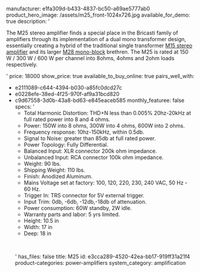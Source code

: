 manufacturer: e1fa309d-b433-4837-bc50-a69ae5777ab0
product_hero_image: /assets/m25_front-1024x726.jpg
available_for_demo: true
description: '<p>The M25 stereo amplifier finds a special place in the Bricasti family of amplifiers through its implementation of a dual mono transformer design, essentially creating a hybrid of the traditional single transformer&nbsp;<a href="https://www.bricasti.com/en/consumer/m15.php">M15 stereo amplifier</a>&nbsp;and its larger&nbsp;<a href="https://www.bricasti.com/en/consumer/m28.php">M28 mono-block</a>&nbsp;brethren. The M25 is rated at 150 W / 300 W / 600 W per channel into 8ohms, 4ohms and 2ohm loads respectively.</p>'
price: 18000
show_price: true
available_to_buy_online: true
pairs_well_with:
  - e2111089-c644-4394-b030-a85fc0dcd27c
  - e0228efe-38ed-4f25-970f-af9a31bcd820
  - c9d67558-3d0b-43a8-bd63-e845eaceb585
monthly_featuree: false
specs: '<ul><li>Total Harmonic Distortion: THD+N less than 0.005% 20hz-20kHz at full rated power into 8 and 4 ohms.<br></li><li>Power: 150W into 8 ohms, 300W into 4 ohms, 600W into 2 ohms.<br></li><li>Frequency response: 10hz-150kHz, within 0.5db.<br></li><li>Signal to Noise: greater than 85db at full rated power.<br></li><li>Power Topology: Fully Differential.<br></li><li>Balanced Input: XLR connector 200k ohm impedance.<br></li><li>Unbalanced Input: RCA connector 100k ohm impedance.<br></li><li>Weight: 90 lbs.<br></li><li>Shipping Weight: 110 lbs.<br></li><li>Finish: Anodized Aluminum.<br></li><li>Mains Voltage set at factory: 100, 120, 220, 230, 240 VAC, 50 Hz - 60 Hz.<br></li><li>Trigger In: TRS connector for 5V external trigger.<br></li><li>Input Trim: 0db, -6db, -12db,-18db of attenuation.<br></li><li>Power consumption: 60W standby, 2W idle.<br></li><li>Warranty parts and labor: 5 yrs limited.<br></li><li>Height: 10.5 in&nbsp;<br></li><li>Width: 17 in&nbsp;<br></li><li>Deep: 18 in&nbsp;<br></li></ul><p><br></p>'
has_files: false
title: M25
id: e3cca289-4520-42ea-bb17-919ff31a21f4
product-categories: power-amplifiers
system_category: amplification
